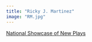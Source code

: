 ```yaml
---
title: "Ricky J. Martinez"
image: "RM.jpg"
---
```


[National Showcase of New Plays](/programs/national-showcase-of-new-plays)
